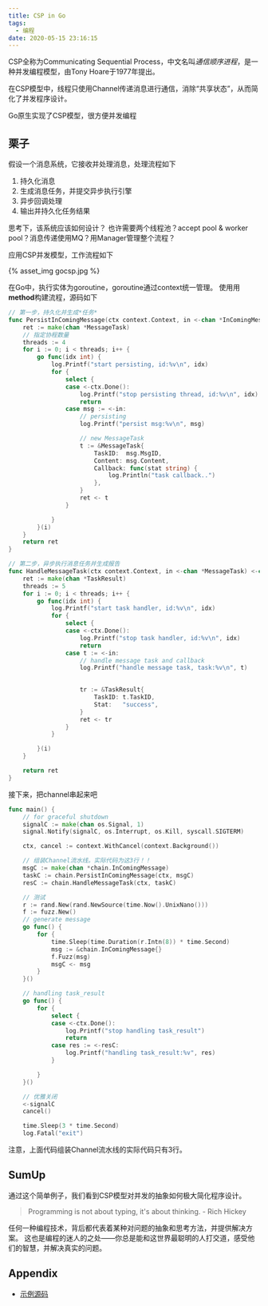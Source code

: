 ```yaml
---
title: CSP in Go
tags:
  - 编程
date: 2020-05-15 23:16:15
---
```



CSP全称为Communicating Sequential Process，中文名叫*通信顺序进程*，是一种并发编程模型，由Tony Hoare于1977年提出。

在CSP模型中，线程只使用Channel传递消息进行通信，消除“共享状态”，从而简化了并发程序设计。

Go原生实现了CSP模型，很方便并发编程

<!-- more -->

## 栗子
假设一个消息系统，它接收并处理消息，处理流程如下
1. 持久化消息
2. 生成消息任务，并提交异步执行引擎
3. 异步回调处理
4. 输出并持久化任务结果

思考下，该系统应该如何设计？
也许需要两个线程池？accept pool & worker pool？消息传递使用MQ？用Manager管理整个流程？

应用CSP并发模型，工作流程如下

{% asset_img gocsp.jpg %}


在Go中，执行实体为goroutine，goroutine通过context统一管理。
使用用**method**构建流程，源码如下

```go 
// 第一步，持久化并生成*任务*
func PersistInComingMessage(ctx context.Context, in <-chan *InComingMessage) <-chan *MessageTask {
	ret := make(chan *MessageTask)
    // 指定协程数量
    threads := 4
	for i := 0; i < threads; i++ {
		go func(idx int) {
			log.Printf("start persisting, id:%v\n", idx)
			for {
				select {
				case <-ctx.Done():
					log.Printf("stop persisting thread, id:%v\n", idx)
					return
				case msg := <-in:
					// persisting
					log.Printf("persist msg:%v\n", msg)

					// new MessageTask
					t := &MessageTask{
						TaskID:  msg.MsgID,
						Content: msg.Content,
						Callback: func(stat string) {
							log.Println("task callback..")
						},
					}
					ret <- t
				}

			}
		}(i)
	}
	return ret
}

// 第二步，异步执行消息任务并生成报告
func HandleMessageTask(ctx context.Context, in <-chan *MessageTask) <-chan *TaskResult {
	ret := make(chan *TaskResult)
	threads := 5
	for i := 0; i < threads; i++ {
		go func(idx int) {
			log.Printf("start task handler, id:%v\n", idx)
			for {
				select {
				case <-ctx.Done():
					log.Printf("stop task handler, id:%v\n", idx)
					return
				case t := <-in:
					// handle message task and callback
					log.Printf("handle message task, task:%v\n", t)
				

					tr := &TaskResult{
						TaskID: t.TaskID,
						Stat:   "success",
					}
					ret <- tr
				}
			}

		}(i)
	}

	return ret
}
```

接下来，把channel串起来吧

```go
func main() {
	// for graceful shutdown
	signalC := make(chan os.Signal, 1)
	signal.Notify(signalC, os.Interrupt, os.Kill, syscall.SIGTERM)

	ctx, cancel := context.WithCancel(context.Background())

    // 组装Channel流水线。实际代码为这3行！！
	msgC := make(chan *chain.InComingMessage)
	taskC := chain.PersistInComingMessage(ctx, msgC)
	resC := chain.HandleMessageTask(ctx, taskC)

    // 测试
	r := rand.New(rand.NewSource(time.Now().UnixNano()))
	f := fuzz.New()
	// generate message
	go func() {
		for {
			time.Sleep(time.Duration(r.Intn(8)) * time.Second)
			msg := &chain.InComingMessage{}
			f.Fuzz(msg)
			msgC <- msg
		}
	}()

	// handling task_result
	go func() {
		for {
			select {
			case <-ctx.Done():
				log.Printf("stop handling task_result")
				return
			case res := <-resC:
				log.Printf("handling task_result:%v", res)
			}

		}
	}()

    // 优雅关闭
	<-signalC
	cancel()

	time.Sleep(3 * time.Second)
	log.Fatal("exit")

```

注意，上面代码组装Channel流水线的实际代码只有3行。

## SumUp
通过这个简单例子，我们看到CSP模型对并发的抽象如何极大简化程序设计。

> Programming is not about typing, it's about thinking. - Rich Hickey

任何一种编程技术，背后都代表着某种对问题的抽象和思考方法，并提供解决方案。
这也是编程的迷人的之处——你总是能和这世界最聪明的人打交道，感受他们的智慧，并解决真实的问题。

## Appendix

- [示例源码](https://github.com/a2dict/goplayground/blob/master/gocsp/main.go)